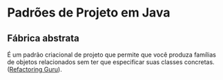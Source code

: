 # Padrões de Projeto em Java

## Fábrica abstrata

É um padrão criacional de projeto que permite que você produza famílias de objetos relacionados sem ter que especificar suas classes concretas. ([Refactoring Guru](https://refactoring.guru/pt-br/design-patterns/abstract-factory)).